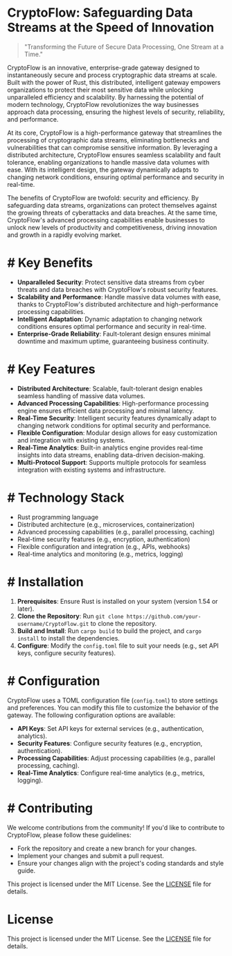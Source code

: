 <!-- CryptoFlow_20251019200638_7815 -->

# CryptoFlow: **Safeguarding Data Streams at the Speed of Innovation**

> "Transforming the Future of Secure Data Processing, One Stream at a Time."

CryptoFlow is an innovative, enterprise-grade gateway designed to instantaneously secure and process cryptographic data streams at scale. Built with the power of Rust, this distributed, intelligent gateway empowers organizations to protect their most sensitive data while unlocking unparalleled efficiency and scalability. By harnessing the potential of modern technology, CryptoFlow revolutionizes the way businesses approach data processing, ensuring the highest levels of security, reliability, and performance.

At its core, CryptoFlow is a high-performance gateway that streamlines the processing of cryptographic data streams, eliminating bottlenecks and vulnerabilities that can compromise sensitive information. By leveraging a distributed architecture, CryptoFlow ensures seamless scalability and fault tolerance, enabling organizations to handle massive data volumes with ease. With its intelligent design, the gateway dynamically adapts to changing network conditions, ensuring optimal performance and security in real-time.

The benefits of CryptoFlow are twofold: security and efficiency. By safeguarding data streams, organizations can protect themselves against the growing threats of cyberattacks and data breaches. At the same time, CryptoFlow's advanced processing capabilities enable businesses to unlock new levels of productivity and competitiveness, driving innovation and growth in a rapidly evolving market.

# # Key Benefits

* **Unparalleled Security**: Protect sensitive data streams from cyber threats and data breaches with CryptoFlow's robust security features.
* **Scalability and Performance**: Handle massive data volumes with ease, thanks to CryptoFlow's distributed architecture and high-performance processing capabilities.
* **Intelligent Adaptation**: Dynamic adaptation to changing network conditions ensures optimal performance and security in real-time.
* **Enterprise-Grade Reliability**: Fault-tolerant design ensures minimal downtime and maximum uptime, guaranteeing business continuity.

# # Key Features

* **Distributed Architecture**: Scalable, fault-tolerant design enables seamless handling of massive data volumes.
* **Advanced Processing Capabilities**: High-performance processing engine ensures efficient data processing and minimal latency.
* **Real-Time Security**: Intelligent security features dynamically adapt to changing network conditions for optimal security and performance.
* **Flexible Configuration**: Modular design allows for easy customization and integration with existing systems.
* **Real-Time Analytics**: Built-in analytics engine provides real-time insights into data streams, enabling data-driven decision-making.
* **Multi-Protocol Support**: Supports multiple protocols for seamless integration with existing systems and infrastructure.

# # Technology Stack

* Rust programming language
* Distributed architecture (e.g., microservices, containerization)
* Advanced processing capabilities (e.g., parallel processing, caching)
* Real-time security features (e.g., encryption, authentication)
* Flexible configuration and integration (e.g., APIs, webhooks)
* Real-time analytics and monitoring (e.g., metrics, logging)

# # Installation

1. **Prerequisites**: Ensure Rust is installed on your system (version 1.54 or later).
2. **Clone the Repository**: Run `git clone https://github.com/your-username/CryptoFlow.git` to clone the repository.
3. **Build and Install**: Run `cargo build` to build the project, and `cargo install` to install the dependencies.
4. **Configure**: Modify the `config.toml` file to suit your needs (e.g., set API keys, configure security features).

# # Configuration

CryptoFlow uses a TOML configuration file (`config.toml`) to store settings and preferences. You can modify this file to customize the behavior of the gateway. The following configuration options are available:

* **API Keys**: Set API keys for external services (e.g., authentication, analytics).
* **Security Features**: Configure security features (e.g., encryption, authentication).
* **Processing Capabilities**: Adjust processing capabilities (e.g., parallel processing, caching).
* **Real-Time Analytics**: Configure real-time analytics (e.g., metrics, logging).

# # Contributing

We welcome contributions from the community! If you'd like to contribute to CryptoFlow, please follow these guidelines:

* Fork the repository and create a new branch for your changes.
* Implement your changes and submit a pull request.
* Ensure your changes align with the project's coding standards and style guide.

This project is licensed under the MIT License. See the [LICENSE](LICENSE) file for details.

# License

This project is licensed under the MIT License. See the [LICENSE](https://github.com/xxxPOUPOUxxx/CryptoFlow/blob/main/LICENSE) file for details.